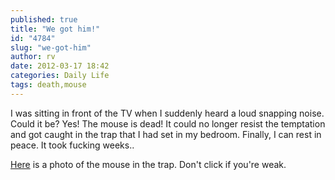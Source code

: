 ```yaml
---
published: true
title: "We got him!"
id: "4784"
slug: "we-got-him"
author: rv
date: 2012-03-17 18:42
categories: Daily Life
tags: death,mouse
---
```

I was sitting in front of the TV when I suddenly heard a loud snapping noise. Could it be? Yes! The mouse is dead! It could no longer resist the temptation and got caught in the trap that I had set in my bedroom. Finally, I can rest in peace. It took fucking weeks..

<a href="https://s3.amazonaws.com/cfwblog/uploads/2012/03/IMG_9548PS.jpg">Here</a> is a photo of the mouse in the trap. Don't click if you're weak.